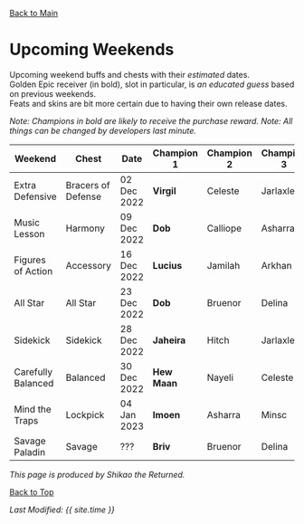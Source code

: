 [Back to Main](index.md)

# Upcoming Weekends

Upcoming weekend buffs and chests with their *estimated* dates.  
Golden Epic receiver (in bold), slot in particular, is *an educated guess* based on previous weekends.  
Feats and skins are bit more certain due to having their own release dates.  

*Note: Champions in bold are likely to receive the purchase reward.*
*Note: All things can be changed by developers last minute.*

| Weekend | Chest | Date | Champion 1 | Champion 2 | Champion 3 | Champion 4 | Champion 5 | Reward |
|---|---|---|---|---|---|---|---|---|
| Extra Defensive | Bracers of Defense | 02 Dec 2022 | **Virgil** | Celeste | Jarlaxle | Briv | Orkira | GE |
| Music Lesson | Harmony | 09 Dec 2022 | **Dob** | Calliope | Asharra | Brig | Ellywick | GE |
| Figures of Action | Accessory | 16 Dec 2022 | **Lucius** | Jamilah | Arkhan | Orkira | Donaar | GE |
| All Star | All Star | 23 Dec 2022 | **Dob** | Bruenor | Delina | Widdle | Egbert | GE |
| Sidekick | Sidekick | 28 Dec 2022 | **Jaheira** | Hitch | Jarlaxle | Spurt | Havilar | GE |
| Carefully Balanced | Balanced | 30 Dec 2022 | **Hew Maan** | Nayeli | Celeste | Shandie | Gromma | GE |
| Mind the Traps | Lockpick | 04 Jan 2023 | **Imoen** | Asharra | Minsc | Valentine | Baeloth | GE |
| Savage Paladin | Savage | ??? | **Briv** | Bruenor | Delina | Catti-brie | Gromma | GE |

*This page is produced by Shikao the Returned.*

[Back to Top](#top)

*Last Modified: {{ site.time }}*